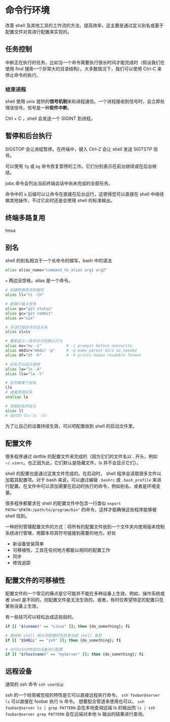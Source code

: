 
# 命令行环境

改善 shell 及其他工具的工作流的方法，提高效率，这主要是通过定义别名或基于配置文件对其进行配置来实现的。

## 任务控制


中断正在执行的任务，比如当一个命令需要执行很长时间才能完成时（假设我们在使用 find 搜索一个非常大的目录结构）。大多数情况下，我们可以使用 Ctrl-C 来停止命令的执行。

### 结束进程

shell 使用 unix 提供的**信号机制**来和进程通信。一个进程接收到信号时，会立即处理该信号。信号是一种**软件中断**。

Ctrl + C ，shell 会发送一个 SIGINT 到进程。


## 暂停和后台执行

SIGSTOP 会让进程暂停。在终端中，键入 Ctrl-Z 会让 shell 发送 SIGTSTP 信号。

可以使用 `fg` 或 `bg` 命令恢复暂停的工作。它们分别表示在前台继续或在后台继续。

jobs 命令会列出当前终端会话中尚未完成的全部任务。

命令中的 `&` 后缀可以让命令在直接在后台运行，这使得您可以直接在 shell 中继续做其他操作，不过它此时还是会使用 shell 的标准输出。


## 终端多路复用

tmux

## 别名

shell 的别名相当于一个长命令的缩写，bash 中的语法

```bash
alias alias_name="command_to_alias arg1 arg2"
```

`=` 两边没空格，alias 是一个命令。


```bash
# 创建常用命令的缩写
alias ll="ls -lh"

# 能够少输入很多
alias gs="git status"
alias gc="git commit"
alias v="vim"

# 手误打错命令也没关系
alias sl=ls

# 重新定义一些命令行的默认行为
alias mv="mv -i"           # -i prompts before overwrite
alias mkdir="mkdir -p"     # -p make parent dirs as needed
alias df="df -h"           # -h prints human readable format

# 别名可以组合使用
alias la="ls -A"
alias lla="la -l"

# 在忽略某个别名
\ls
# 或者禁用别名
unalias la

# 获取别名的定义
alias ll
# 会打印 ll='ls -lh'
```

为了让自己的设置持续生效，可以吧配置放到 shell 的启动文件里。

## 配置文件

很多程序通过 dotfile 的配置文件来完成的（因为它们的文件名以 . 开头，例如 `~/.vimrc`。也正因为此，它们默认是隐藏文件，ls 并不会显示它们）。

shell 的配置也是通过这类文件完成的。在启动时， shell 程序会读取很多文件以加载其配置项。对于 bash 来说，可以通过编辑 `.bashrc` 或 `.bash_profile` 来进行配置。在文件中可以添加需要在启动时执行的命令，例如别名，或者是环境变量。

很多程序都要求在 shell 的配置文件中包含一行类似 `export PATH="$PATH:/path/to/program/bin"` 的命令，这样才能确保这些程序能够被 shell 找到。

一种好的管理配置文件的方式：将所有的配置文件放到一个文件夹内使用版本控制系统进行管理，用脚本将其符号链接到需要的地方。好处
- 新设备安装简单
- 可移植性，工具在任何地方都能以相同的配置工作
- 同步
- 修改追踪

## 配置文件的可移植性

配置文件的一个常见的痛点是它可能并不能在多种设备上生效。例如，操作系统或者 shell 是不同的，则配置文件是无法生效的。或者，有时仅希望特定的配置只在某些设备上生效。

有一些技巧可以轻松达成这些目的。
```bash
if [[ "$(uname)" == "Linux" ]]; then {do_something}; fi

# 使用和 shell 相关的配置时先检查当前 shell 类型
if [[ "$SHELL" == "zsh" ]]; then {do_something}; fi

# 也可以针对特定的设备进行配置
if [[ "$(hostname)" == "myServer" ]]; then {do_something}; fi
```

## 远程设备

通常的 ssh 命令 `ssh user@ip`

ssh 的一个经常被忽视的特性是它可以直接远程执行命令。 `ssh foobar@server ls` 可以直接在 foobar 执行 ls 命令。 想要配合管道来使用也可以， `ssh foobar@server ls | grep PATTERN` 会在本地查询远端 ls 的输出而 `ls | ssh foobar@server grep PATTERN` 会在远端对本地 ls 输出的结果进行查询。








